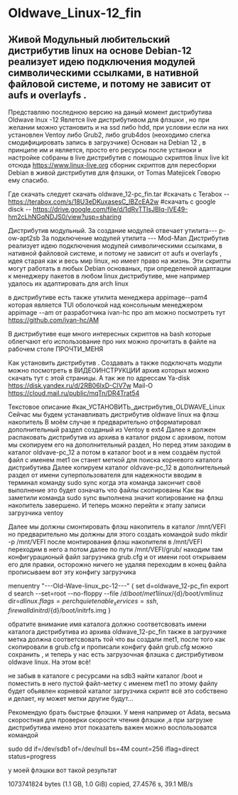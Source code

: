 # Oldwave_Linux-12_fin
## Живой Модульный любительский дистрибутив linux на основе Debian-12 реализует идею подключения модулей символическими ссылками, в нативной файловой системе,  и потому не зависит от aufs и overlayfs .

Представляю последнюю версию на даный момент дистрибутива Oldwave lnux -12
Явлется live дистрибутивом для флэшки , но при желании можно установить и на ssd либо hdd, 
при условии если на них установлен Ventoy либо Grub2, либо  grub4dos (неоходимо слегка смодифицировать запись в загрузчике)
Основан на Debian 12 , в принципе им и является, просто его ресурсы после устаноки и настройке собраны в live дистрибутив
с помощью скриптов linux live kit отсюда https://www.linux-live.org
сборник скриптов для пересборки  Debian в живой дистрибутив для флэшки, от Tomas Matejicek 
Говорю ему спасибо.

Где скачать
следует скачать oldwave_12-pc_fin.tar
#скачать с Terabox       --  https://terabox.com/s/18U3eDKuxasesC_lBZcEA2w
#скачать с google disck  --  https://drive.google.com/file/d/1dRvTTIsJBIq-IVE49-hm2cLhNGqNDJS0/view?usp=sharing            

Дистрибутив модульный.
За создание модулей отвечает утилита--- p-ow-apt2sb
За подключение модулей утилита      --- Mod-Man
Дистрибутив реализует идею подключения модулей символическими ссылками, в нативной файловой системе, 
и потому не зависит от aufs и overlayfs , идея старая как и весь мир linux, но имеет право на жизнь.
Эти скрипты могут работать в любых Debian основаных, при определеной адаптации к менеджеру пакетов в 
любом linux дистрибутиве, мне например удалось их адаптировать для arch linux

в дистрибутиве есть также утилита менеджера appimage--pam4 которая является TUI оболочкой над
консольным менеджером appimage --am
от разработчика ivan-hc
про am можно посмотреть тут https://github.com/ivan-hc/AM

В дистрибутиве еще много интересных скриптов на bash
которые облегчают его использование про них можно
прочитать в файле на рабочем столе ПРОЧТИ_МЕНЯ

Как установить дистрибутив . Создавать а также подключать модули можно посмотреть в ВИДЕОИНСТРУКЦИИ
архив которых можно скачать тут с этой страницы.
А так же по адрессам
Ya-disk  https://disk.yandex.ru/d/2RB06IxD-ClV7w
Mail-O   https://cloud.mail.ru/public/mqTn/DR4Trat54


Текстовое описание #как_УСТАНОВИТЬ_дистрибутив_OLDWAVE_Linux
Сейчас мы будем устанавливать дистрибутив oldwave linux
на флэш накопитель
В моём случае я предварительно отформатировал дополнительный раздел
 созданый из Ventoy в ext4
Далее я должен распаковать дистрибутив из архива 
в каталог рядом с архивом, потом мы скопируем его на дополнительный
раздел,
Но перед этим заходим в каталог oldvave-pc_12
а потом в каталог boot
и в нем создаём пустой файл с именем met1
он станет меткой для поиска корневого каталога дистрибутива
Далее копируем каталог oldvave-pc_12 в дополнительный
раздел от имени суперпользователя
для надежности вводим в терминал команду 
sudo sync
когда эта команда закончит своё выполнение 
это будет означать что файлы скопированы
Как вы заметили команда sudo sync выполнена значит копирование на флэш
накопитель завершено. И теперь можно перейти к этапу записи загрузчика
ventoy

Далее мы должны смонтировать флэш накопитель
в каталог /mnt/VEFI но предварительно мы должны для этого создать
командой sudo mkdir -p /mnt/VEFI
после монтирования флэш накопителя в /mnt/VEFI
переходим в него а потом далее по пути /mnt/VEFI/grub/
находим там конфигурационый файл загрузчика grub.cfg
и от имени root открываем его для правки, осторожно ничего не удаляя
переходим в конец файла прописываем вот эту конфигу загрузчика

menuentry "---Old-Wave-linux_pc-12---" {
set d=oldwave_12-pc_fin
export d
search --set=root --no-floppy --file /${d}/boot/met1
linux /${d}/boot/vmlinuz dir=${d}  linux.flags=perch quiet enable_services=ssh,firewalld
initrd  /${d}/boot/initrfs.img
}

обратите внимание имя каталога должно соответсвовать имени каталога
 дистрибутива из архива oldwave_12-pc_fin также в загрузчике метка должна
соответсвовать той что вы создали met1, после того как скопировали 
в grub.cfg и прописали конфигу файл grub.cfg можно сохранить , 
и теперь у нас есть загрузочная флэшка с дистрибутивом oldwave linux.
На этом всё!

не забыв в каталоге с ресурсами на sdb3 найти каталог /boot и поместить в него пустой файл-метку с именем met1
по этому файлу будет обьявлен корневой каталог загрузчика
скрипт всё это собствено и делает, ну может метки другие будут...


Рекомендую брать быстрые флэшки. У меня например от Adata, весьма скоростная
для проверки скорости чтения флэшки ,а при загрузке дистрибутива имено этот показатель важен 
можно воспользоватся командой

sudo dd if=/dev/sdb1 of=/dev/null bs=4M count=256 iflag=direct status=progress

у моей флэшки вот такой результат 

1073741824 bytes (1.1 GB, 1.0 GiB) copied, 27.4576 s, 39.1 MB/s
